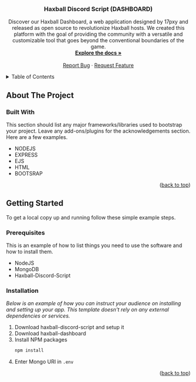 
<a name="readme-top"></a>

<!-- PROJECT LOGO -->
<br />
<div align="center">

  <h3 align="center">Haxball Discord Script (DASHBOARD)</h3>

  <p align="center">
    Discover our Haxball Dashboard, a web application designed by 17pxy and released as open source to revolutionize Haxball hosts. We created this platform with the goal of providing the community with a versatile and customizable tool that goes beyond the conventional boundaries of the game.
    <br />
    <a href="https://github.com/17pxy/haxball-dashboard/"><strong>Explore the docs »</strong></a>
    <br />
    <br />
    <a href="https://github.com/17pxy/haxball-dashboard/issues">Report Bug</a>
    ·
    <a href="https://github.com/17pxy/haxball-dashboard/issues">Request Feature</a>
  </p>
</div>



<!-- TABLE OF CONTENTS -->
<details>
  <summary>Table of Contents</summary>
  <ol>
    <li>
      <a href="#about-the-project">About The Project</a>
      <ul>
        <li><a href="#built-with">Built With</a></li>
      </ul>
    </li>
    <li>
      <a href="#getting-started">Getting Started</a>
      <ul>
        <li><a href="#prerequisites">Prerequisites</a></li>
        <li><a href="#installation">Installation</a></li>
      </ul>
    </li>
  </ol>
</details>



<!-- ABOUT THE PROJECT -->
## About The Project

### Built With

This section should list any major frameworks/libraries used to bootstrap your project. Leave any add-ons/plugins for the acknowledgements section. Here are a few examples.

* NODEJS
* EXPRESS
* EJS
* HTML
* BOOTSRAP

<p align="right">(<a href="#readme-top">back to top</a>)</p>



<!-- GETTING STARTED -->
## Getting Started

To get a local copy up and running follow these simple example steps.

### Prerequisites

This is an example of how to list things you need to use the software and how to install them.
* NodeJS
* MongoDB
* Haxball-Discord-Script

### Installation

_Below is an example of how you can instruct your audience on installing and setting up your app. This template doesn't rely on any external dependencies or services._

1. Download haxball-discord-script and setup it
2. Download haxball-dashboard
3. Install NPM packages
   ```sh
   npm install
   ```
4. Enter Mongo URI in `.env`

<p align="right">(<a href="#readme-top">back to top</a>)</p>

[Laravel-url]: https://laravel.com
[Bootstrap.com]: https://img.shields.io/badge/Bootstrap-563D7C?style=for-the-badge&logo=bootstrap&logoColor=white
[Bootstrap-url]: https://getbootstrap.com
[JQuery.com]: https://img.shields.io/badge/jQuery-0769AD?style=for-the-badge&logo=jquery&logoColor=white
[JQuery-url]: https://jquery.com 

